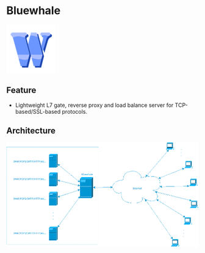 # Bluewhale

![bluewhale](https://raw.githubusercontent.com/uplusware/bluewhale/master/doc/bluewhale.png)

## Feature
* Lightweight L7 gate, reverse proxy and load balance server for TCP-based/SSL-based protocols.

## Architecture
![Bluewhale deployment](https://raw.githubusercontent.com/uplusware/bluewhale/master/doc/bluewhale_deployment.png)
